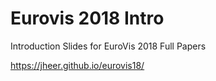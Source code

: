 # Eurovis 2018 Intro

Introduction Slides for EuroVis 2018 Full Papers

https://jheer.github.io/eurovis18/
